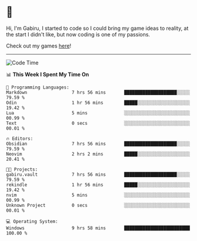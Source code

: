 # 🐀

Hi, I'm Gabiru, I started to code so I could bring my game ideas to reality, at the start I didn't like, but now coding is one of my passions.

Check out my games [here](https://gabiru.art/projetos/)!

---

<!--START_SECTION:waka-->
![Code Time](http://img.shields.io/badge/Code%20Time-571%20hrs%2016%20mins-blue)

📊 **This Week I Spent My Time On** 

```text
💬 Programming Languages: 
Markdown                 7 hrs 56 mins       ████████████████████░░░░░   79.59 % 
Odin                     1 hr 56 mins        █████░░░░░░░░░░░░░░░░░░░░   19.42 % 
Lua                      5 mins              ░░░░░░░░░░░░░░░░░░░░░░░░░   00.99 % 
Text                     0 secs              ░░░░░░░░░░░░░░░░░░░░░░░░░   00.01 % 

🔥 Editors: 
Obsidian                 7 hrs 56 mins       ████████████████████░░░░░   79.59 % 
Neovim                   2 hrs 2 mins        █████░░░░░░░░░░░░░░░░░░░░   20.41 % 

🐱‍💻 Projects: 
gabiru.vault             7 hrs 56 mins       ████████████████████░░░░░   79.59 % 
rekindle                 1 hr 56 mins        █████░░░░░░░░░░░░░░░░░░░░   19.42 % 
nvim                     5 mins              ░░░░░░░░░░░░░░░░░░░░░░░░░   00.99 % 
Unknown Project          0 secs              ░░░░░░░░░░░░░░░░░░░░░░░░░   00.01 % 

💻 Operating System: 
Windows                  9 hrs 58 mins       █████████████████████████   100.00 % 
```


<!--END_SECTION:waka-->
